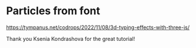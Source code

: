 # Particles from font

https://tympanus.net/codrops/2022/11/08/3d-typing-effects-with-three-js/

Thank you Ksenia Kondrashova for the great tutorial!
